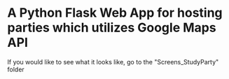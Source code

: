 # A Python Flask Web App for hosting parties which utilizes Google Maps API
If you would like to see what it looks like, go to the "Screens_StudyParty" folder